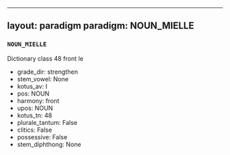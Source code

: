 
---
layout: paradigm
paradigm: NOUN_MIELLE
---
### ` NOUN_MIELLE `

Dictionary class 48 front le
* grade_dir: strengthen
* stem_vowel: None
* kotus_av: I
* pos: NOUN
* harmony: front
* upos: NOUN
* kotus_tn: 48
* plurale_tantum: False
* clitics: False
* possessive: False
* stem_diphthong: None
